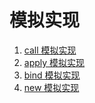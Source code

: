 # 模拟实现

1. [call 模拟实现](./000-call.js)
1. [apply 模拟实现](./000-apply.js)
1. [bind 模拟实现](./000-bind.js)
1. [new 模拟实现](./000-new.js)
